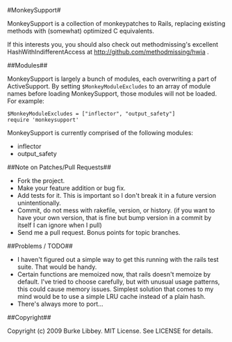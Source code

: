 #MonkeySupport#

MonkeySupport is a collection of monkeypatches to Rails, replacing
existing methods with (somewhat) optimized C equivalents.

If this interests you, you should also check out methodmissing's
excellent HashWithIndifferentAccess at
http://github.com/methodmissing/hwia .

##Modules##

MonkeySupport is largely a bunch of modules, each overwriting a part
of ActiveSupport. By setting `$MonkeyModuleExcludes` to an array of
module names before loading MonkeySupport, those modules will not be
loaded. For example:

    $MonkeyModuleExcludes = ["inflector", "output_safety"]
    require 'monkeysupport'

MonkeySupport is currently comprised of the following modules:

* inflector
* output_safety

##Note on Patches/Pull Requests##
 
* Fork the project.
* Make your feature addition or bug fix.
* Add tests for it. This is important so I don't break it in a
  future version unintentionally.
* Commit, do not mess with rakefile, version, or history.
  (if you want to have your own version, that is fine but
   bump version in a commit by itself I can ignore when I pull)
* Send me a pull request. Bonus points for topic branches.

##Problems / TODO##

* I haven't figured out a simple way to get this running with the
  rails test suite. That would be handy.
* Certain functions are memoized now, that rails doesn't memoize by
  default. I've tried to choose carefully, but with unusual usage
  patterns, this could cause memory issues. Simplest solution that
  comes to my mind would be to use a simple LRU cache instead of a
  plain hash.
* There's always more to port...

##Copyright##

Copyright (c) 2009 Burke Libbey. MIT License. See LICENSE for details.
